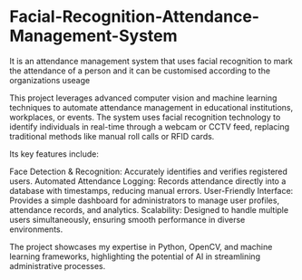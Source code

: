 # Facial-Recognition-Attendance-Management-System
It is an attendance management system that uses facial recognition to mark the attendance of a person and it can be customised according to the organizations useage

This project leverages advanced computer vision and machine learning techniques to automate attendance management in educational institutions, workplaces, or events. The system uses facial recognition technology to identify individuals in real-time through a webcam or CCTV feed, replacing traditional methods like manual roll calls or RFID cards.

Its key features include:

Face Detection & Recognition: Accurately identifies and verifies registered users.
Automated Attendance Logging: Records attendance directly into a database with timestamps, reducing manual errors.
User-Friendly Interface: Provides a simple dashboard for administrators to manage user profiles, attendance records, and analytics.
Scalability: Designed to handle multiple users simultaneously, ensuring smooth performance in diverse environments.


The project showcases my expertise in Python, OpenCV, and machine learning frameworks, highlighting the potential of AI in streamlining administrative processes.
